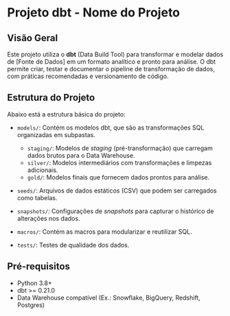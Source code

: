 # Projeto dbt - Nome do Projeto

## Visão Geral
Este projeto utiliza o **dbt** (Data Build Tool) para transformar e modelar dados de [Fonte de Dados] em um formato analítico e pronto para análise. O dbt permite criar, testar e documentar o pipeline de transformação de dados, com práticas recomendadas e versionamento de código.

## Estrutura do Projeto
Abaixo está a estrutura básica do projeto:

- `models/`: Contém os modelos dbt, que são as transformações SQL organizadas em subpastas.
  - `staging/`: Modelos de _staging_ (pré-transformação) que carregam dados brutos para o Data Warehouse.
  - `silver/`: Modelos intermediários com transformações e limpezas adicionais.
  - `gold/`: Modelos finais que fornecem dados prontos para análise.

- `seeds/`: Arquivos de dados estáticos (CSV) que podem ser carregados como tabelas.

- `snapshots/`: Configurações de _snapshots_ para capturar o histórico de alterações nos dados.

- `macros/`: Contém as macros para modularizar e reutilizar SQL.

- `tests/`: Testes de qualidade dos dados.

## Pré-requisitos
- Python 3.8+
- dbt >= 0.21.0
- Data Warehouse compatível (Ex.: Snowflake, BigQuery, Redshift, Postgres)
